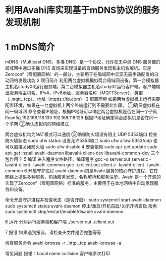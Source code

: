 # 利用Avahi库实现基于mDNS协议的服务发现机制

# 1 mDNS简介
mDNS（Multicast DNS，多播 DNS）是一个协议，允许在无中央 DNS 服务器的局域网中通过多播 DNS 查询来实现设备的自动服务发现和主机名解析。它是Zeroconf（零配置网络）的一部分，主要用于在局域网中实现无需手动配置的自动网络发现功能
2 项目简介
利用两台虚拟机模拟两台局域网设备，第一台模拟器主机名study03运行服务端，第二台模拟器主机名study02运行客户端。客户端输出服务端主机名、IPv4、IPv6地址、服务器名称（MQTTServer）、类型（_mqtt._tcp）、地址（mqtts://tb.com）
3 配置环境
如果两台虚拟机上运行需要配置环境，如果在一台虚拟机上两个终端运行则不需要此步骤。
①确保虚拟机在同一局域网
命令查看IP地址，根据IP地址可以确定两台虚拟机是否在同一个子网
Ifconfig
192.168.118.130
192.168.118.129
根据IP地址确定两台虚拟机是否在同一个子网
②确认虚拟机的网络模式

两台虚拟机均为NAT模式可以通信
③确保防火墙没有阻止 UDP 5353端口
检查防火墙状态
sudo ufw status
设置允许5353端口
sudo ufw allow 5353/udp
也可以直接关闭防火墙
sudo ufw disable
4 安装依赖
sudo apt-get update
sudo apt-get install avahi-daemon libavahi-client-dev libavahi-common-dev
三个包作用？
5 编译
进入程序文件路径，编译程序
gcc -o server.out server.c -lavahi-client -lavahi-common
gcc -o client.out client.c -lavahi-client -lavahi-common
6 开启守护进程
avahi-daemon包是Avahi 服务的核心守护进程，它在网络上提供多种服务，包括服务发现、名称解析和服务注册。Avahi 是一个开源的实现了Zeroconf（零配置网络）标准的服务，主要用于在本地网络中自动发现服务和设备。

命令开启守护进程并检查状态（是否开启）
sudo systemctl start avahi-daemon
sudo systemctl status avahi-daemon
停止/重启/开机自启/关闭开机自启 服务
sudo systemctl stop/restart/enable/disable avahi-daemon

6 运行
分别运行服务端和客户端
./server.out
./client.out

7 报错
如果遇到报错，请检查头文件是否完整等等

检查服务命令
avahi-browse -r _http._tcp
avahi-browse -a

常见问题
报错：Local name collision
客户端多次打印
